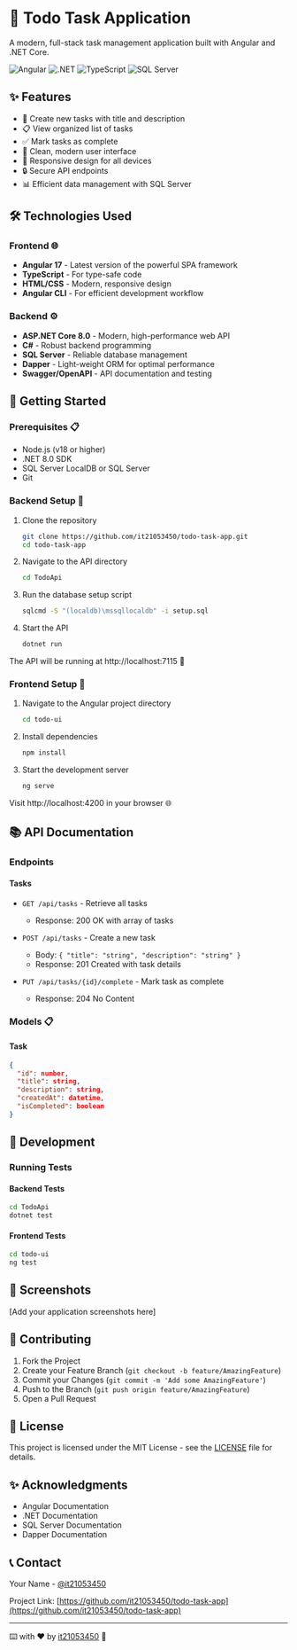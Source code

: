# 📝 Todo Task Application

A modern, full-stack task management application built with Angular and .NET Core.

![Angular](https://img.shields.io/badge/Angular-DD0031?style=for-the-badge&logo=angular&logoColor=white)
![.NET](https://img.shields.io/badge/.NET-512BD4?style=for-the-badge&logo=dotnet&logoColor=white)
![TypeScript](https://img.shields.io/badge/TypeScript-007ACC?style=for-the-badge&logo=typescript&logoColor=white)
![SQL Server](https://img.shields.io/badge/SQL%20Server-CC2927?style=for-the-badge&logo=microsoft-sql-server&logoColor=white)

## ✨ Features

- 📌 Create new tasks with title and description
- 📋 View organized list of tasks
- ✅ Mark tasks as complete
- 🎨 Clean, modern user interface
- 📱 Responsive design for all devices
- 🔒 Secure API endpoints
- 📊 Efficient data management with SQL Server

## 🛠️ Technologies Used

### Frontend 🌐
- **Angular 17** - Latest version of the powerful SPA framework
- **TypeScript** - For type-safe code
- **HTML/CSS** - Modern, responsive design
- **Angular CLI** - For efficient development workflow

### Backend ⚙️
- **ASP.NET Core 8.0** - Modern, high-performance web API
- **C#** - Robust backend programming
- **SQL Server** - Reliable database management
- **Dapper** - Light-weight ORM for optimal performance
- **Swagger/OpenAPI** - API documentation and testing

## 🚀 Getting Started

### Prerequisites 📋
- Node.js (v18 or higher)
- .NET 8.0 SDK
- SQL Server LocalDB or SQL Server
- Git

### Backend Setup 🔧

1. Clone the repository
   ```bash
   git clone https://github.com/it21053450/todo-task-app.git
   cd todo-task-app
   ```

2. Navigate to the API directory
   ```bash
   cd TodoApi
   ```

3. Run the database setup script
   ```bash
   sqlcmd -S "(localdb)\mssqllocaldb" -i setup.sql
   ```

4. Start the API
   ```bash
   dotnet run
   ```

The API will be running at http://localhost:7115 🎉

### Frontend Setup 🎨

1. Navigate to the Angular project directory
   ```bash
   cd todo-ui
   ```

2. Install dependencies
   ```bash
   npm install
   ```

3. Start the development server
   ```bash
   ng serve
   ```

Visit http://localhost:4200 in your browser 🌐

## 📚 API Documentation

### Endpoints

#### Tasks
- `GET /api/tasks` - Retrieve all tasks
  - Response: 200 OK with array of tasks
  
- `POST /api/tasks` - Create a new task
  - Body: `{ "title": "string", "description": "string" }`
  - Response: 201 Created with task details
  
- `PUT /api/tasks/{id}/complete` - Mark task as complete
  - Response: 204 No Content

### Models 📋

#### Task
```json
{
  "id": number,
  "title": string,
  "description": string,
  "createdAt": datetime,
  "isCompleted": boolean
}
```

## 🔧 Development

### Running Tests

#### Backend Tests
```bash
cd TodoApi
dotnet test
```

#### Frontend Tests
```bash
cd todo-ui
ng test
```

## 📱 Screenshots

[Add your application screenshots here]

## 🤝 Contributing

1. Fork the Project
2. Create your Feature Branch (`git checkout -b feature/AmazingFeature`)
3. Commit your Changes (`git commit -m 'Add some AmazingFeature'`)
4. Push to the Branch (`git push origin feature/AmazingFeature`)
5. Open a Pull Request

## 📄 License

This project is licensed under the MIT License - see the [LICENSE](LICENSE) file for details.

## ✨ Acknowledgments

- Angular Documentation
- .NET Documentation
- SQL Server Documentation
- Dapper Documentation

## 📞 Contact

Your Name - [@it21053450](https://github.com/it21053450)

Project Link: [https://github.com/it21053450/todo-task-app](https://github.com/it21053450/todo-task-app)

---
⌨️ with ❤️ by [it21053450](https://github.com/it21053450) 🚀